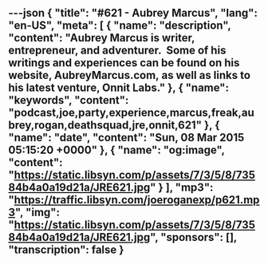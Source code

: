 ---json
{
  "title": "#621 - Aubrey Marcus",
  "lang": "en-US",
  "meta": [
    {
      "name": "description",
      "content": "Aubrey Marcus is writer, entrepreneur, and adventurer.  Some of his writings and experiences can be found on his website, AubreyMarcus.com, as well as links to his latest venture, Onnit Labs."
    },
    {
      "name": "keywords",
      "content": "podcast,joe,party,experience,marcus,freak,aubrey,rogan,deathsquad,jre,onnit,621"
    },
    {
      "name": "date",
      "content": "Sun, 08 Mar 2015 05:15:20 +0000"
    },
    {
      "name": "og:image",
      "content": "https://static.libsyn.com/p/assets/7/3/5/8/73584b4a0a19d21a/JRE621.jpg"
    }
  ],
  "mp3": "https://traffic.libsyn.com/joeroganexp/p621.mp3",
  "img": "https://static.libsyn.com/p/assets/7/3/5/8/73584b4a0a19d21a/JRE621.jpg",
  "sponsors": [],
  "transcription": false
}
---
<episode-header />

<timemark seconds="0" />

<transcribe-call-to-action />

<episode-footer />